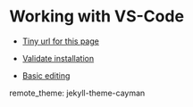 # Working with VS-Code


- [Tiny url for this page](https://tinyurl.com/y68k2g97)

- [Validate installation](https://github.com/karenpayneoregon/karenpayneoregon.github.io/blob/master/VS-Code/Validate-installation.md)

- [Basic editing](https://github.com/karenpayneoregon/karenpayneoregon.github.io/blob/master/VS-Code/basic-editing.md)

remote_theme: jekyll-theme-cayman

